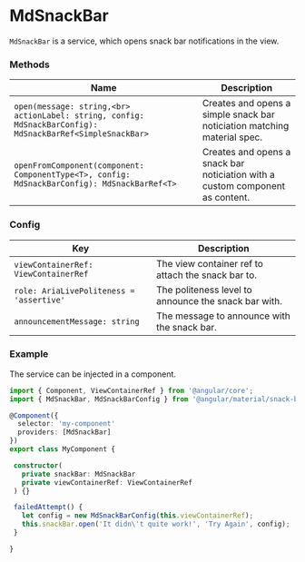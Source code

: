 # MdSnackBar
`MdSnackBar` is a service, which opens snack bar notifications in the view.

### Methods

| Name |  Description |
| --- | --- |
| `open(message: string,<br>  actionLabel: string, config: MdSnackBarConfig): MdSnackBarRef<SimpleSnackBar>` | Creates and opens a simple snack bar noticiation matching material spec. |
| `openFromComponent(component: ComponentType<T>, config: MdSnackBarConfig): MdSnackBarRef<T>` | Creates and opens a snack bar noticiation with a custom component as content. |

### Config

| Key |  Description |
| --- | --- |
| `viewContainerRef: ViewContainerRef` | The view container ref to attach the snack bar to. |
| `role: AriaLivePoliteness = 'assertive'` | The politeness level to announce the snack bar with. |
| `announcementMessage: string` | The message to announce with the snack bar. |


### Example
The service can be injected in a component.
```ts
import { Component, ViewContainerRef } from '@angular/core';
import { MdSnackBar, MdSnackBarConfig } from '@angular/material/snack-bar/snack-bar';

@Component({
  selector: 'my-component'
  providers: [MdSnackBar]
})
export class MyComponent {

 constructor(
   private snackBar: MdSnackBar
   private viewContainerRef: ViewContainerRef
 ) {}

 failedAttempt() {
   let config = new MdSnackBarConfig(this.viewContainerRef);
   this.snackBar.open('It didn\'t quite work!', 'Try Again', config);
 }

}
```
